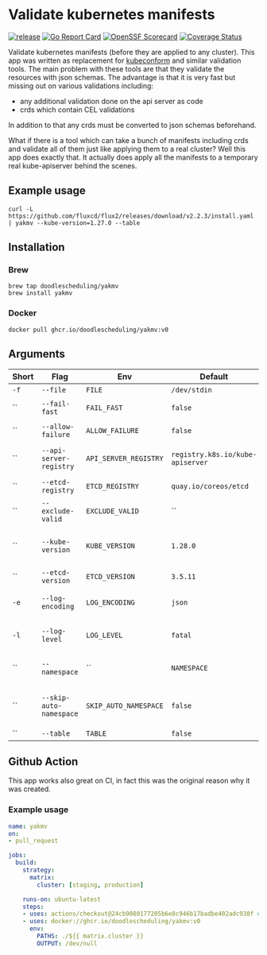 # Validate kubernetes manifests
[![release](https://github.com/doodlescheduling/yakmv/actions/workflows/release.yaml/badge.svg)](https://github.com/doodlescheduling/yakmv/actions/workflows/release.yaml)
[![Go Report Card](https://goreportcard.com/badge/github.com/doodlescheduling/yakmv)](https://goreportcard.com/report/github.com/doodlescheduling/yakmv)
[![OpenSSF Scorecard](https://api.securityscorecards.dev/projects/github.com/DoodleScheduling/yakmv/badge)](https://api.securityscorecards.dev/projects/github.com/DoodleScheduling/yakmv)
[![Coverage Status](https://coveralls.io/repos/github/DoodleScheduling/yakmv/badge.svg?branch=master)](https://coveralls.io/github/DoodleScheduling/yakmv?branch=master)

Validate kubernetes manifests (before they are applied to any cluster).
This app was written as replacement for [kubeconform](https://github.com/yannh/kubeconform) and similar validation tools.
The main problem with these tools are that they validate the resources with json schemas. 
The advantage is that it is very fast but missing out on various validations including:

* any additional validation done on the api server as code
* crds which contain CEL validations

In addition to that any crds must be converted to json schemas beforehand.

What if there is a tool which can take a bunch of manifests including crds and validate all of them just like applying them
to a real cluster? Well this app does exactly that.
It actually does apply all the manifests to a temporary real kube-apiserver behind the scenes.

## Example usage

```
curl -L https://github.com/fluxcd/flux2/releases/download/v2.2.3/install.yaml | yakmv --kube-version=1.27.0 --table
```

## Installation

### Brew
```
brew tap doodlescheduling/yakmv
brew install yakmv
```

### Docker
```
docker pull ghcr.io/doodlescheduling/yakmv:v0
```

## Arguments

| Short | Flag  | Env | Default | Description |
| ------------- | ------------- | ------------- | ------------- | ------------- |
| `-f` | `--file`  | `FILE` | `/dev/stdin` | Path to input |
| `` | `--fail-fast`  | `FAIL_FAST` | `false` | Exit early if an error occured |
| `` | `--allow-failure`  | `ALLOW_FAILURE` | `false` | Do not exit > 0 if an error occured |
| `` | `--api-server-registry`  | `API_SERVER_REGISTRY` | `registry.k8s.io/kube-apiserver` | OCI registry for pulling the kube-apiserver image |
| `` | `--etcd-registry`  | `ETCD_REGISTRY` | `quay.io/coreos/etcd` | OCI registry for pulling the etcd image |
| `` | `--exclude-valid`  | `EXCLUDE_VALID` | `` | Only included invalid manifests in the output |
| `` | `--kube-version`  | `KUBE_VERSION` | `1.28.0` | Kubernetes version, for instead 1.27.0. If not set the latest stable one is used |
| `` | `--etcd-version`  | `ETCD_VERSION` | `3.5.11` | The version for etcd |
| `-e` | `--log-encoding`  | `LOG_ENCODING` | `json` | Define the log format (default is json) [json,console] |
| `-l` | `--log-level`  | `LOG_LEVEL` | `fatal` | Define the log level (default is warning) [debug,info,warn,error] |
| `` | `--namespace`  | `` | `NAMESPACE` | Default namespace to apply to resources without a namespace |
| `` | `--skip-auto-namespace`  | `SKIP_AUTO_NAMESPACE` | `false` | Do not create a namespace if it does not exists yet while validating a resource |
| `` | `--table`  | `TABLE` | `false` |  |


## Github Action

This app works also great on CI, in fact this was the original reason why it was created.

### Example usage

```yaml
name: yakmv
on:
- pull_request

jobs:
  build:
    strategy:
      matrix:
        cluster: [staging, production]

    runs-on: ubuntu-latest
    steps:
    - uses: actions/checkout@24cb9080177205b6e8c946b17badbe402adc938f # v3.4.0
    - uses: docker://ghcr.io/doodlescheduling/yakmv:v0
      env:
        PATHS: ./${{ matrix.cluster }}
        OUTPUT: /dev/null
```